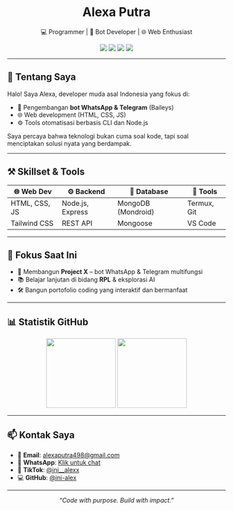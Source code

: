 <h1 align="center">Alexa Putra</h1>
<p align="center">💻 Programmer | 🤖 Bot Developer | 🌐 Web Enthusiast</p>

<p align="center">
  <a href="mailto:alexaputra498@gmail.com"><img src="https://img.shields.io/badge/-Gmail-D14836?style=flat&logo=gmail&logoColor=white"/></a>
  <a href="https://wa.me/6285129426672"><img src="https://img.shields.io/badge/-WhatsApp-25D366?style=flat&logo=whatsapp&logoColor=white"/></a>
  <a href="https://github.com/ini-alex"><img src="https://img.shields.io/badge/-GitHub-181717?style=flat&logo=github&logoColor=white"/></a>
  <a href="https://www.tiktok.com/@ini__alexx"><img src="https://img.shields.io/badge/-TikTok-black?style=flat&logo=tiktok&logoColor=white"/></a>
</p>

---

## 🧠 Tentang Saya

Halo! Saya Alexa, developer muda asal Indonesia yang fokus di:

- 🔧 Pengembangan **bot WhatsApp & Telegram** (Baileys)
- 🌐 Web development (HTML, CSS, JS)
- ⚙️ Tools otomatisasi berbasis CLI dan Node.js

Saya percaya bahwa teknologi bukan cuma soal kode, tapi soal menciptakan solusi nyata yang berdampak.

---

## ⚒️ Skillset & Tools

| 🌐 Web Dev | ⚙️ Backend | 💾 Database | 🧰 Tools |
|-----------|------------|-------------|----------|
| HTML, CSS, JS | Node.js, Express | MongoDB (Mondroid) | Termux, Git |
| Tailwind CSS | REST API | Mongoose | VS Code |

---

## 🎯 Fokus Saat Ini

- 🚀 Membangun **Project X** – bot WhatsApp & Telegram multifungsi
- 📚 Belajar lanjutan di bidang **RPL** & eksplorasi AI
- 🛠️ Bangun portofolio coding yang interaktif dan bermanfaat

---

## 📊 Statistik GitHub

<p align="center">
  <img src="https://github-readme-stats.vercel.app/api?username=ini-alex&show_icons=true&theme=tokyonight" height="160"/>
  <img src="https://github-readme-stats.vercel.app/api/top-langs/?username=ini-alex&layout=compact&theme=tokyonight" height="160"/>
</p>

---

## 📫 Kontak Saya

- 📧 **Email**: [alexaputra498@gmail.com](mailto:alexaputra498@gmail.com)
- 💬 **WhatsApp**: [Klik untuk chat](https://wa.me/6285129426672)
- 🎵 **TikTok**: [@ini__alexx](https://www.tiktok.com/@ini__alexx)
- 💻 **GitHub**: [@ini-alex](https://github.com/ini-alex)

---

<p align="center"><i>“Code with purpose. Build with impact.”</i></p>
